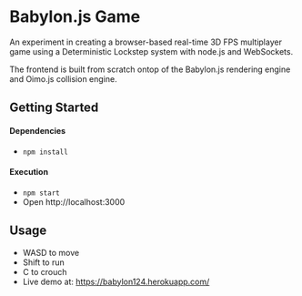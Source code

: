 # Babylon.js Game

An experiment in creating a browser-based real-time 3D FPS multiplayer game using a Deterministic Lockstep system with node.js and WebSockets.

The frontend is built from scratch ontop of the Babylon.js rendering engine and Oimo.js collision engine.


## Getting Started

#### Dependencies

* ```npm install``` 

#### Execution

* ``` npm start ```
* Open http://localhost:3000

## Usage
* WASD to move
* Shift to run
* C to crouch
* Live demo at: https://babylon124.herokuapp.com/
